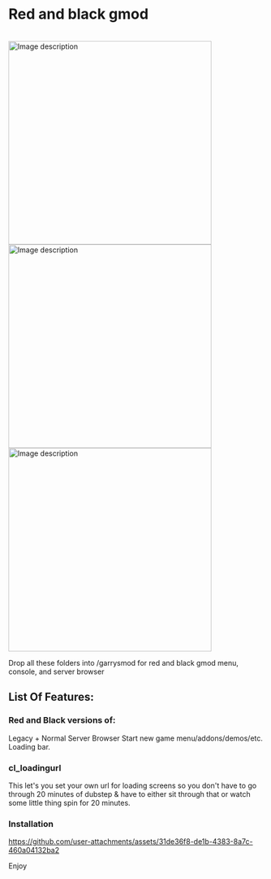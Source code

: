 # Red and black gmod
</br>
<img src="https://github.com/user-attachments/assets/dcfa914e-46eb-4069-95e4-c5664e17b38a" alt="Image description" width="400" />
<img src="https://github.com/user-attachments/assets/32ea5919-783f-4353-90ff-b6bf2a431da0" alt="Image description" width="400" />
<img src="https://github.com/user-attachments/assets/ebd7018d-cb82-40f4-bfdf-7c2a3eadab19" alt="Image description" width="400" />

Drop all these folders into /garrysmod for red and black gmod menu, console, and server browser

## List Of Features:

### Red and Black versions of:

Legacy + Normal Server Browser
Start new game menu/addons/demos/etc.
Loading bar.

### cl_loadingurl

This let's you set your own url for loading screens so you don't have to go through 20 minutes of dubstep &
have to either sit through that or
watch some little thing spin for 20 minutes.

### Installation

https://github.com/user-attachments/assets/31de36f8-de1b-4383-8a7c-460a04132ba2


Enjoy
